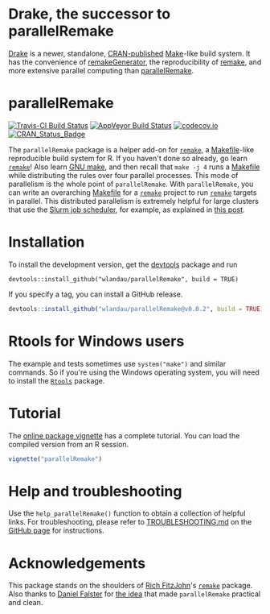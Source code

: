 # Drake, the successor to parallelRemake

[Drake](https://github.com/wlandau-lilly/drake) is a newer, standalone, [CRAN-published](https://CRAN.R-project.org/package=drake) [Make](https://www.gnu.org/software/make/)-like build system. It has the convenience of [remakeGenerator](https://github.com/wlandau/remakeGenerator), the reproducibility of [remake](https://github.com/richfitz/remake), and more extensive parallel computing than [parallelRemake](https://github.com/wlandau/parallelRemake).

# parallelRemake

[![Travis-CI Build Status](https://travis-ci.org/wlandau/parallelRemake.svg?branch=master)](https://travis-ci.org/wlandau/parallelRemake)
[![AppVeyor Build Status](https://ci.appveyor.com/api/projects/status/github/wlandau/parallelRemake?branch=master&svg=true)](https://ci.appveyor.com/project/wlandau/parallelRemake)
[![codecov.io](https://codecov.io/github/wlandau/parallelRemake/coverage.svg?branch=master)](https://codecov.io/github/wlandau/parallelRemake?branch=master)
[![CRAN_Status_Badge](http://www.r-pkg.org/badges/version/parallelRemake)](http://cran.r-project.org/package=parallelRemake)

The `parallelRemake` package is a helper add-on for [`remake`](https://github.com/richfitz/remake), a [Makefile](https://www.gnu.org/software/make/)-like reproducible build system for R. If you haven't done so already, go learn [`remake`](https://github.com/richfitz/remake)! Also learn [GNU make](https://www.gnu.org/software/make/), and then recall that `make -j 4` runs a [Makefile](https://www.gnu.org/software/make/) while distributing the rules over four parallel processes. This mode of parallelism is the whole point of `parallelRemake`. With `parallelRemake`, you can write an overarching [Makefile](https://www.gnu.org/software/make/) for a [`remake`](https://github.com/richfitz/remake) project to run [`remake`](https://github.com/richfitz/remake) targets in parallel. This distributed parallelism is extremely helpful for large clusters that use the [Slurm job scheduler](http://slurm.schedmd.com/), for example, as explained in [this post](http://plindenbaum.blogspot.com/2014/09/parallelizing-gnu-make-4-in-slurm.html).

# Installation

To install the development version, get the [devtools](https://cran.r-project.org/web/packages/devtools/) package and run

```
devtools::install_github("wlandau/parallelRemake", build = TRUE)
```

If you specify a tag, you can install a GitHub release.

```r
devtools::install_github("wlandau/parallelRemake@v0.0.2", build = TRUE)
```


# Rtools for Windows users

The example and tests sometimes use `system("make")` and similar commands. So if you're using the Windows operating system, you will need to install the [`Rtools`](https://github.com/stan-dev/rstan/wiki/Install-Rtools-for-Windows) package.

# Tutorial

The [online package vignette](https://github.com/wlandau/parallelRemake/blob/master/vignettes/parallelRemake.Rmd) has a complete tutorial. You can load the compiled version from an R session.

```r
vignette("parallelRemake")
```


# Help and troubleshooting

Use the `help_parallelRemake()` function to obtain a collection of helpful links. For troubleshooting, please refer to [TROUBLESHOOTING.md](https://github.com/wlandau/parallelRemake/blob/master/TROUBLESHOOTING.md) on the [GitHub page](https://github.com/wlandau/parallelRemake) for instructions.

# Acknowledgements

This package stands on the shoulders of [Rich FitzJohn](https://richfitz.github.io/)'s [`remake`](https://github.com/richfitz/remake) package. Also thanks to [Daniel Falster](http://danielfalster.com/) for [the idea](https://github.com/richfitz/remake/issues/84) that made `parallelRemake` practical and clean.

